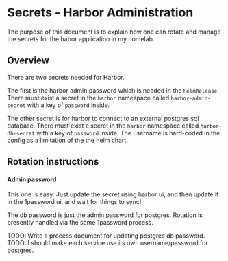 # Secrets - Harbor Administration

The purpose of this document is to explain how one can rotate and manage the secrets for the habor application in my homelab.

## Overview

There are two secrets needed for Harbor.

The first is the harbor admin password which is needed in the `HelmRelease`.  There must exist a secret in the `harbor` namespace called `harbor-admin-secret` with a key of `password` inside.

The other secret is for harbor to connect to an external postgres sql database.  There must exist a secret in the `harbor` namespace called `harbor-db-secret` with a key of `password` inside.  The username is hard-coded in the config as a limitation of the the helm chart.

## Rotation instructions

#### Admin password

This one is easy. Just update the secret using harbor ui, and then update it in the 1password ui, and wait for things to sync!

The db password is just the admin password for postgres.  Rotation is presently handled via the same 1password process.  

TODO: Write a process document for updating postgres db password.
TODO: I should make each service use its own username/password for postgres.